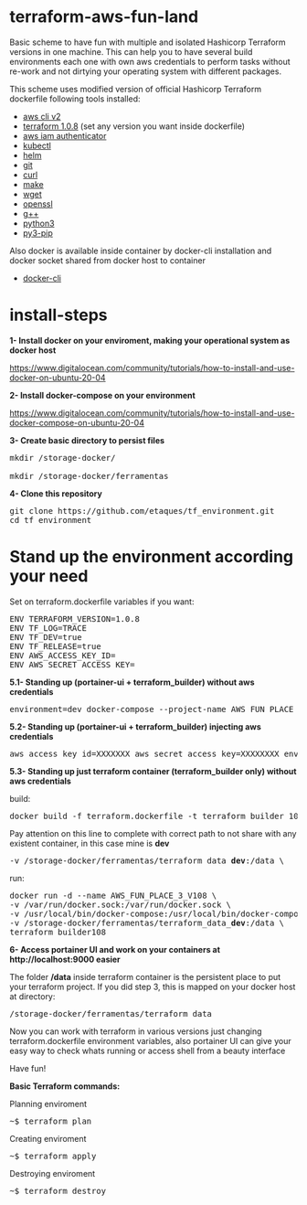 # terraform-aws-fun-land

Basic scheme to have fun with multiple and isolated Hashicorp Terraform versions in one machine. 
This can help you to have several build environments each one with own aws credentials to perform tasks without re-work and not dirtying your operating system with different packages.

This scheme uses modified version of official Hashicorp Terraform dockerfile following tools installed:

- [aws cli v2](https://docs.aws.amazon.com/cli/latest/userguide/getting-started-install.html)
- [terraform 1.0.8](https://releases.hashicorp.com/terraform/) (set any version you want inside dockerfile)
- [aws iam authenticator](https://docs.aws.amazon.com/eks/latest/userguide/install-aws-iam-authenticator.html)
- [kubectl](https://kubernetes.io/docs/tasks/tools/install-kubectl-linux/)
- [helm](https://helm.sh/docs/intro/install/)
- [git](#)
- [curl](#)
- [make](#)
- [wget](#)
- [openssl](#)
- [g++](#)
- [python3](#)
- [py3-pip](#)

Also docker is available inside container by docker-cli installation and docker socket shared from docker host to container

- [docker-cli](https://docs.docker.com/engine/install/) 

# install-steps

<b>1- Install docker on your enviroment, making your operational system as docker host</b>

https://www.digitalocean.com/community/tutorials/how-to-install-and-use-docker-on-ubuntu-20-04

<b>2- Install docker-compose on your environment</b>

https://www.digitalocean.com/community/tutorials/how-to-install-and-use-docker-compose-on-ubuntu-20-04

<b>3- Create basic directory to persist files</b>

<pre>mkdir /storage-docker/

mkdir /storage-docker/ferramentas</pre>

<b>4- Clone this repository</b>

<pre>git clone https://github.com/etaques/tf_environment.git
cd tf_environment</pre>

# Stand up the environment according your need

Set on terraform.dockerfile variables if you want:
<pre>
ENV TERRAFORM_VERSION=1.0.8
ENV TF_LOG=TRACE
ENV TF_DEV=true
ENV TF_RELEASE=true
ENV AWS_ACCESS_KEY_ID=
ENV AWS_SECRET_ACCESS_KEY=
</pre>

<b>5.1- Standing up (portainer-ui + terraform_builder) without aws credentials</b>

<pre>environment=dev docker-compose --project-name AWS_FUN_PLACE_1_V108 up -d --build</pre>

<b>5.2- Standing up (portainer-ui + terraform_builder) injecting aws credentials</b>

<pre>aws_access_key_id=XXXXXXX aws_secret_access_key=XXXXXXXX environment=dev docker-compose --project-name AWS_FUN_PLACE_2_V108 up -d --build</pre>

<b>5.3- Standing up just terraform container (terraform_builder only) without aws credentials</b>

build:
<pre>docker build -f terraform.dockerfile -t terraform_builder_108 .</pre>

Pay attention on this line to complete with correct path to not share with any existent container, in this case mine is <b>dev</b>
<pre>-v /storage-docker/ferramentas/terraform_data_<b>dev</b>:/data \</pre>

run:
<pre>docker run -d --name AWS_FUN_PLACE_3_V108 \
-v /var/run/docker.sock:/var/run/docker.sock \
-v /usr/local/bin/docker-compose:/usr/local/bin/docker-compose \
-v /storage-docker/ferramentas/terraform_data_<b>dev</b>:/data \
terraform_builder108</pre>

<b>6- Access portainer UI and work on your containers at http://localhost:9000 easier</b>

The folder <b>/data</b> inside terraform container is the persistent place to put your terraform project. If you did step 3, this is mapped on your docker host at directory:

<pre>/storage-docker/ferramentas/terraform_data</pre>

Now you can work with terraform in various versions just changing terraform.dockerfile environment variables, 
also portainer UI can give your easy way to check whats running or access shell from a beauty interface

Have fun!

<b>Basic Terraform commands:</b>

Planning enviroment

<pre>~$ terraform plan</pre>

Creating enviroment

<pre>~$ terraform apply</pre>

Destroying enviroment

<pre>~$ terraform destroy</pre>
